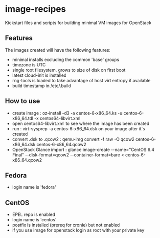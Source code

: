 image-recipes
=============

Kickstart files and scripts for building minimal VM images for OpenStack

Features
--------

The images created will have the following features:
* minimal installs excluding the common 'base' groups
* timezone is UTC
* single root filesystem, grows to size of disk on first boot
* latest cloud-init is installed
* rng-tools is loaded to take advantage of host virt entropy if available
* build timestamp in /etc/.build

How to use
------
* create image : oz-install -d3 -a centos-6-x86_64.ks -u centos-6-x86_64.tdl -x centos64-libvirt.xml
* open centos64-libvirt.xml to see where the image has been created
* run : virt-sysprep -a centos-6-x86_64.dsk on your image after it's created
* convert .dsk to .qcow2 : qemu-img convert -f raw -O qcow2 centos-6-x86_64.dsk centos-6-x86_64.qcow2
* OpenStack Glance import : glance image-create --name="CentOS 6.4 Final" --disk-format=qcow2 --container-format=bare < centos-6-x86_64.qcow2

Fedora
------
* login name is 'fedora'

CentOS
------
* EPEL repo is enabled
* login name is 'centos'
* postfix is installed (prereq for cronie) but not enabled
* if you use image for openstack login as root with your private key
